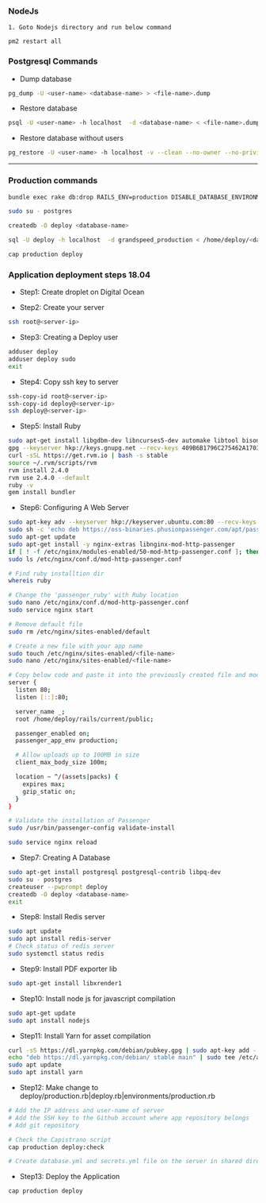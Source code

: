 ### NodeJs
```
1. Goto Nodejs directory and run below command

pm2 restart all
```


### Postgresql Commands

* Dump database
```bash
pg_dump -U <user-name> <database-name> > <file-name>.dump
```
* Restore database
```bash
psql -U <user-name> -h localhost  -d <database-name> < <file-name>.dump
```

* Restore database without users
```bash
pg_restore -U <user-name> -h localhost -v --clean --no-owner --no-privileges --dbname <database-name> < <file-name>.dump
```

***

### Production commands

```bash
bundle exec rake db:drop RAILS_ENV=production DISABLE_DATABASE_ENVIRONMENT_CHECK=1

sudo su - postgres

createdb -O deploy <database-name>

sql -U deploy -h localhost  -d grandspeed_production < /home/deploy/<database-backup-file>

cap production deploy

```

### Application deployment steps 18.04

* Step1: Create droplet on Digital Ocean

* Step2: Create your server
```bash
ssh root@<server-ip>
```

* Step3: Creating a Deploy user
```bash
adduser deploy
adduser deploy sudo
exit
```

* Step4: Copy ssh key to server
```bash
ssh-copy-id root@<server-ip>
ssh-copy-id deploy@<server-ip>
ssh deploy@<server-ip>
```

* Step5: Install Ruby
```bash
sudo apt-get install libgdbm-dev libncurses5-dev automake libtool bison libffi-dev
gpg --keyserver hkp://keys.gnupg.net --recv-keys 409B6B1796C275462A1703113804BB82D39DC0E3 7D2BAF1CF37B13E2069D6956105BD0E739499BDB
curl -sSL https://get.rvm.io | bash -s stable
source ~/.rvm/scripts/rvm
rvm install 2.4.0
rvm use 2.4.0 --default
ruby -v
gem install bundler
```

* Step6: Configuring A Web Server
```bash
sudo apt-key adv --keyserver hkp://keyserver.ubuntu.com:80 --recv-keys 561F9B9CAC40B2F7
sudo sh -c 'echo deb https://oss-binaries.phusionpassenger.com/apt/passenger bionic main > /etc/apt/sources.list.d/passenger.list'
sudo apt-get update
sudo apt-get install -y nginx-extras libnginx-mod-http-passenger
if [ ! -f /etc/nginx/modules-enabled/50-mod-http-passenger.conf ]; then sudo ln -s /usr/share/nginx/modules-available/mod-http-passenger.load /etc/nginx/modules-enabled/50-mod-http-passenger.conf ; fi
sudo ls /etc/nginx/conf.d/mod-http-passenger.conf

# Find ruby installtion dir
whereis ruby

# Change the 'passenger_ruby' with Ruby location
sudo nano /etc/nginx/conf.d/mod-http-passenger.conf
sudo service nginx start

# Remove default file
sudo rm /etc/nginx/sites-enabled/default

# Create a new file with your app name
sudo touch /etc/nginx/sites-enabled/<file-name>
sudo nano /etc/nginx/sites-enabled/<file-name>

# Copy below code and paste it into the previously created file and modify.
server {
  listen 80;
  listen [::]:80;

  server_name _;
  root /home/deploy/rails/current/public;

  passenger_enabled on;
  passenger_app_env production;

  # Allow uploads up to 100MB in size
  client_max_body_size 100m;

  location ~ ^/(assets|packs) {
    expires max;
    gzip_static on;
  }
}

# Validate the installation of Passenger
sudo /usr/bin/passenger-config validate-install

sudo service nginx reload

```

* Step7: Creating A Database
```bash
sudo apt-get install postgresql postgresql-contrib libpq-dev
sudo su - postgres
createuser --pwprompt deploy
createdb -O deploy <database-name>
exit
```

* Step8: Install Redis server
```bash
sudo apt update
sudo apt install redis-server
# Check status of redis server
sudo systemctl status redis
```

* Step9: Install PDF exporter lib
```bash
sudo apt-get install libxrender1
```

* Step10: Install node js for javascript compilation
```bash
sudo apt-get update
sudo apt install nodejs
```

* Step11: Install Yarn for asset compilation
```bash
curl -sS https://dl.yarnpkg.com/debian/pubkey.gpg | sudo apt-key add -
echo "deb https://dl.yarnpkg.com/debian/ stable main" | sudo tee /etc/apt/sources.list.d/yarn.list
sudo apt update
sudo apt install yarn
```

* Step12: Make change to deploy/production.rb|deploy.rb|environments/production.rb
```bash
# Add the IP address and user-name of server
# Add the SSH key to the Github account where app repository belongs
# Add git repository

# Check the Capistrano script
cap production deploy:check

# Create database.yml and secrets.yml file on the server in shared directory
```

* Step13: Deploy the Application
```bash
cap production deploy
```

